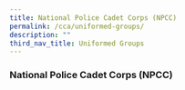 ```yaml
---
title: National Police Cadet Corps (NPCC)
permalink: /cca/uniformed-groups/
description: ""
third_nav_title: Uniformed Groups
---
```

### **National Police Cadet Corps (NPCC)**

